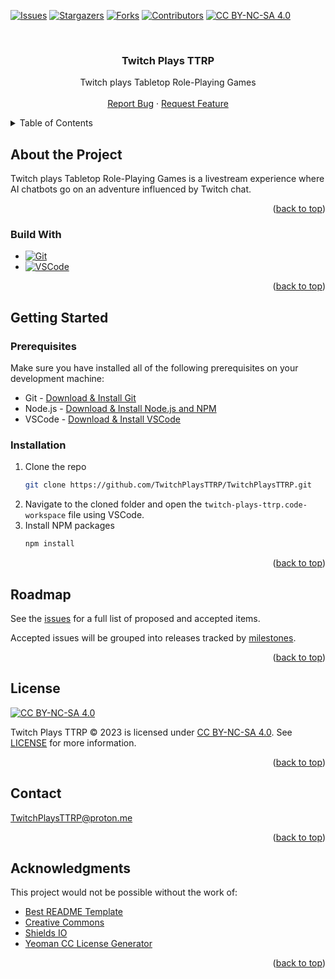 <a name="readme-top"></a>

[![Issues][issues-shield]][issues-url] [![Stargazers][stars-shield]][stars-url]
[![Forks][forks-shield]][forks-url]
[![Contributors][contributors-shield]][contributors-url]
[![CC BY-NC-SA 4.0][cc-by-nc-sa-shield]][cc-by-nc-sa]

<br />
<div align="center">
  <h3 align="center">Twitch Plays TTRP</h3>

  <p align="center">
    Twitch plays Tabletop Role-Playing Games
    <br />
    <br />
    <a href="https://github.com/TwitchPlaysTTRP/TwitchPlaysTTRP/issues">Report Bug</a>
    ·
    <a href="https://github.com/TwitchPlaysTTRP/TwitchPlaysTTRP/issues">Request Feature</a>
  </p>
</div>

<details>
  <summary>Table of Contents</summary>
  <ol>
    <li>
      <a href="#about-the-project">About The Project</a>
      <ul>
        <li><a href="#built-with">Built With</a></li>
      </ul>
    </li>
    <li>
      <a href="#getting-started">Getting Started</a>
      <ul>
        <li><a href="#prerequisites">Prerequisites</a></li>
        <li><a href="#installation">Installation</a></li>
      </ul>
    </li>
    <li><a href="#usage">Usage</a></li>
    <li><a href="#roadmap">Roadmap</a></li>
    <li><a href="#license">License</a></li>
    <li><a href="#contact">Contact</a></li>
  </ol>
</details>

## About the Project

Twitch plays Tabletop Role-Playing Games is a livestream experience where AI
chatbots go on an adventure influenced by Twitch chat.

<p align="right">(<a href="#readme-top">back to top</a>)</p>

### Build With

- [![Git][git-scm]][git-scm-url]
- [![VSCode][visual-studio-code]][visual-studio-code-url]

<p align="right">(<a href="#readme-top">back to top</a>)</p>

## Getting Started

### Prerequisites

Make sure you have installed all of the following prerequisites on your
development machine:

- Git - [Download & Install Git][git-download]
- Node.js - [Download & Install Node.js and NPM][node-download]
- VSCode - [Download & Install VSCode][vscode-download]

### Installation

1. Clone the repo
   ```sh
   git clone https://github.com/TwitchPlaysTTRP/TwitchPlaysTTRP.git
   ```
2. Navigate to the cloned folder and open the `twitch-plays-ttrp.code-workspace`
   file using VSCode.
3. Install NPM packages
   ```sh
   npm install
   ```

<p align="right">(<a href="#readme-top">back to top</a>)</p>

## Roadmap

See the [issues][repo-issues] for a full list of proposed and accepted items.

Accepted issues will be grouped into releases tracked by
[milestones][repo-milestones].

<p align="right">(<a href="#readme-top">back to top</a>)</p>

## License

[![CC BY-NC-SA 4.0][cc-by-nc-sa-image]][cc-by-nc-sa]

Twitch Plays TTRP © 2023 is licensed under [CC BY-NC-SA 4.0][cc-by-nc-sa]. See
[LICENSE](./LICENSE.md) for more information.

<p align="right">(<a href="#readme-top">back to top</a>)</p>

## Contact

TwitchPlaysTTRP@proton.me

<p align="right">(<a href="#readme-top">back to top</a>)</p>

## Acknowledgments

This project would not be possible without the work of:

- [Best README Template][best-readme-template]
- [Creative Commons][creative-commons]
- [Shields IO][shields-io]
- [Yeoman CC License Generator][yeoman-cc-license-generator]

<p align="right">(<a href="#readme-top">back to top</a>)</p>

<!-- Links -->

[repo-issues]: https://github.com/TwitchPlaysTTRP/TwitchPlaysTTRP/issues
[repo-milestones]: https://github.com/TwitchPlaysTTRP/TwitchPlaysTTRP/milestones

<!-- Shields -->

[contributors-shield]:
  https://img.shields.io/github/contributors/TwitchPlaysTTRP/TwitchPlaysTTRP.svg?style=for-the-badge
[contributors-url]:
  https://github.com/TwitchPlaysTTRP/TwitchPlaysTTRP/graphs/contributors
[forks-shield]:
  https://img.shields.io/github/forks/TwitchPlaysTTRP/TwitchPlaysTTRP.svg?style=for-the-badge
[forks-url]: https://github.com/TwitchPlaysTTRP/TwitchPlaysTTRP/network/members
[stars-shield]:
  https://img.shields.io/github/stars/TwitchPlaysTTRP/TwitchPlaysTTRP.svg?style=for-the-badge
[stars-url]: https://github.com/TwitchPlaysTTRP/TwitchPlaysTTRP/stargazers
[issues-shield]:
  https://img.shields.io/github/issues/TwitchPlaysTTRP/TwitchPlaysTTRP.svg?style=for-the-badge
[issues-url]: https://github.com/TwitchPlaysTTRP/TwitchPlaysTTRP/issues

<!-- Built With -->

[git-scm]: https://img.shields.io/badge/Git-F1502F?style=for-the-badge
[git-scm-url]: https://git-scm.com/
[visual-studio-code]:
  https://img.shields.io/badge/VSCode-0078d7?style=for-the-badge
[visual-studio-code-url]: https://code.visualstudio.com/

<!-- Getting Started -->

[git-download]: https://git-scm.com/downloads
[node-download]: https://nodejs.org/en/download/
[vscode-download]: https://code.visualstudio.com/download

<!-- License -->

[cc-by-nc-sa]: http://creativecommons.org/licenses/by-nc-sa/4.0
[cc-by-nc-sa-image]: https://licensebuttons.net/l/by-nc-sa/4.0/88x31.png
[cc-by-nc-sa-shield]:
  https://img.shields.io/badge/License-CC%20BY--NC--SA%204.0-lightgrey.svg?style=for-the-badge

<!-- Acknowledgments -->

[best-readme-template]: https://github.com/othneildrew/Best-README-Template
[creative-commons]: https://creativecommons.org/choose
[shields-io]: https://shields.io
[yeoman-cc-license-generator]: https://github.com/ek9/generator-license-cc
